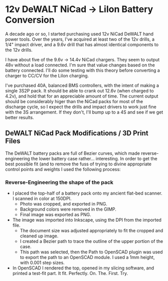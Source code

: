 # 12v DeWALT NiCad -> LiIon Battery Conversion

A decade ago or so, I started purchasing used 12v NiCad DeWALT hand power tools.
Over the years, I've acquired at least two of the 12v drills, a 1/4" impact driver, and a 9.6v drill that has almost identical components to the 12v drills.

I have about five of the 9.6v -> 14.4v NiCad chargers. They seem to output 48v without a load connected. I'm sure that value changes based on the battery connected. I'll do some testing with this theory before converting a charger to CC/CV for the LiIon charging.

I've purchased 40A, balanced BMS controllers, with the intent of making a single 3S2P pack. It should be able to crank out 12.6v (when charged to 4.2v), and hold that for an appreciable amount of time. The current output should be considerably higer than the NiCad packs for most of the discharge cycle, so I expect the drills and impact drivers to work just fine with the 3S arrangement. If they don't, I'll bump up to a 4S and see if we get better results.

## DeWALT NiCad Pack Modifications / 3D Print Files

The DeWALT battery packs are full of Bezier curves, which made reverse-engineering the lower battery case rather... interesting.
In order to get the best possible fit (and to remove the fuss of trying to divine appropriate control points and weights I used the following process:

### Reverse-Engineering the shape of the pack
* I placed the top-half of a battery pack onto my ancient flat-bed scanner. I scanned in color at 150DPI.
    * Photo was cropped, and exported in PNG.
    * Background colors were removed in the GIMP.
    * Final image was exported as PNG.
* The image was imported into Inkscape, using the DPI from the imported file.
    * The document size was adjusted appropriately to fit the cropped and cleaned up image.
    * I created a Bezier path to trace the outline of the upper portion of the case.
    * This path was selected, then the Path to OpenSCAD plugin was used to export the path to an OpenSCAD module. I used a 1mm height, with 0.001 step sizes.
* In OpenSCAD I rendered the top, opened in my slicing software, and printed a test-fit part. It fit. Perfectly. On. The. First. Try.


